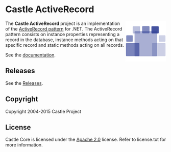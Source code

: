 # Castle ActiveRecord

<img align="right" src="docs/images/castle-logo.png">

The **Castle ActiveRecord** project is an implementation of the [ActiveRecord pattern](http://en.wikipedia.org/wiki/Active_record) for .NET. The ActiveRecord pattern consists on instance properties representing a record in the database, instance methods acting on that specific record and static methods acting on all records.

See the [documentation](docs/README.md).

## Releases

See the [Releases](http://sourceforge.net/projects/castleproject/files/ActiveRecord/).

## Copyright

Copyright 2004-2015 Castle Project

## License

Castle Core is licensed under the [Apache 2.0](http://opensource.org/licenses/Apache-2.0) license. Refer to license.txt for more information.